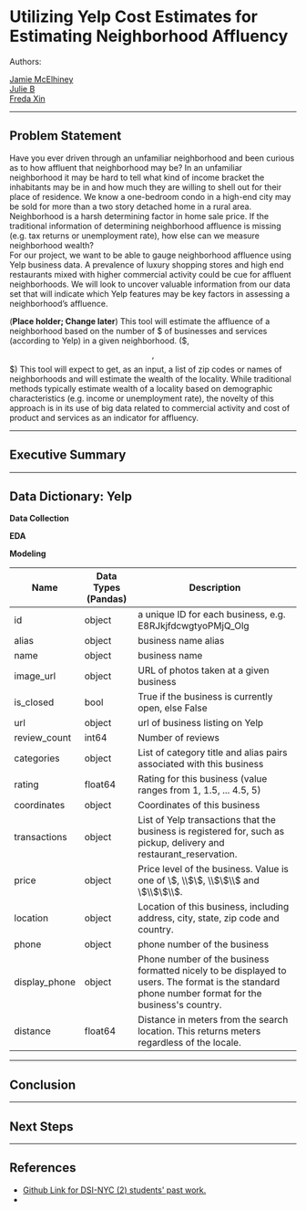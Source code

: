 # Utilizing Yelp Cost Estimates for Estimating Neighborhood Affluency
Authors:  

[Jamie McElhiney](https://github.com/jmce619)  
[Julie B](https://github.com/juliebga)  
[Freda Xin](https://github.com/FredaXin)  

___
## Problem Statement
Have you ever driven through an unfamiliar neighborhood and been curious as to how affluent that neighborhood may be? In an unfamiliar neighborhood it may be hard to tell what kind of income bracket the inhabitants may be in and how much they are willing to shell out for their place of residence. We know a one-bedroom condo in a high-end city may be sold for more than a two story detached home in a rural area. Neighborhood is a harsh determining factor in home sale price. If the traditional information of determining neighborhood affluence is missing (e.g. tax returns or unemployment rate), how else can we measure neighborhood wealth?  
For our project, we want to be able to gauge neighborhood affluence using Yelp business data.  A prevalence of luxury shopping stores and high end restaurants mixed with higher commercial activity could be cue for affluent neighborhoods. We will look to uncover valuable information from our data set that will indicate which Yelp features may be key factors in assessing a neighborhood’s affluence. 

(**Place holder; Change later**)
This tool will estimate the affluence of a neighborhood based on the number of $ of businesses and services (according to Yelp) in a given neighborhood. ($, $$, $$$) This tool will expect to get, as an input, a list of zip codes or names of neighborhoods and will estimate the wealth of the locality. While traditional methods typically estimate wealth of a locality based on demographic characteristics (e.g. income or unemployment rate), the novelty of this approach is in its use of big data related to commercial activity and cost of product and services as an indicator for affluency.
___
## Executive Summary

___
## Data Dictionary: Yelp
**Data Collection** 

**EDA**

**Modeling**

| Name | Data Types (Pandas) | Description |
|---|---|---|
|id|object|a unique ID for each business, e.g. E8RJkjfdcwgtyoPMjQ_Olg|
|alias |object|business name alias| 
|name|object|business name|
|image_url|object|URL of photos taken at a given business|
|is_closed|bool|True if the business is currently open, else False|
|url|object|url of business listing on Yelp|
|review_count|int64|Number of reviews|
|categories|object|List of category title and alias pairs associated with this business|
|rating|float64|Rating for this business (value ranges from 1, 1.5, ... 4.5, 5)|
|coordinates|object|Coordinates of this business|
|transactions|object|List of Yelp transactions that the business is registered for, such as pickup, delivery and restaurant_reservation.|
|price|object|Price level of the business. Value is one of \\$, \\$\\$, \\$\\$\\$ and \\$\\$\\$\\$.|
|location|object|Location of this business, including address, city, state, zip code and country.|
|phone|object|phone number of the business|
|display_phone|object|Phone number of the business formatted nicely to be displayed to users. The format is the standard phone number format for the business's country.|
|distance|float64|Distance in meters from the search location. This returns meters regardless of the locale.|


___
## Conclusion
___
## Next Steps
___

## References
- [Github Link for DSI-NYC (2) students' past
work.](https://github.com/Shaddyjr/predicting_affluence_using_yelp)
- 
